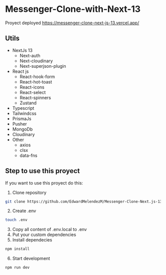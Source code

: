 # Messenger-Clone-with-Next-13

Proyect deployed https://messenger-clone-next-js-13.vercel.app/

## Utils
 - NextJs 13
    - Next-auth
    - Next-cloudinary
    - Next-superjson-plugin
 - React js
    - React-hook-form
    - React-hot-toast
    - React-icons
    - React-select
    - React-spinners
    - Zustand
 - Typescript
 - Tailwindcss
 - PrismaJs
 - Pusher
 - MongoDb
 - Cloudinary
 - Other
    - axios
    - clsx
    - data-fns
 


## Step to use this proyect
If you want to use this proyect do this:

1. Clone repository

```bash
git clone https://github.com/EdwardMelendezM/Messenger-Clone-Next.js-13.git
```
2. Create .env
```bash
touch .env
```
3. Copy all content of .env.local to .env
4. Put your custom dependencies
5. Install dependecies
```bash
npm install
```

6. Start development
```bash
npm run dev
```

